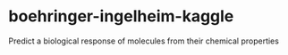 boehringer-ingelheim-kaggle
===========================

Predict a biological response of molecules from their chemical properties
